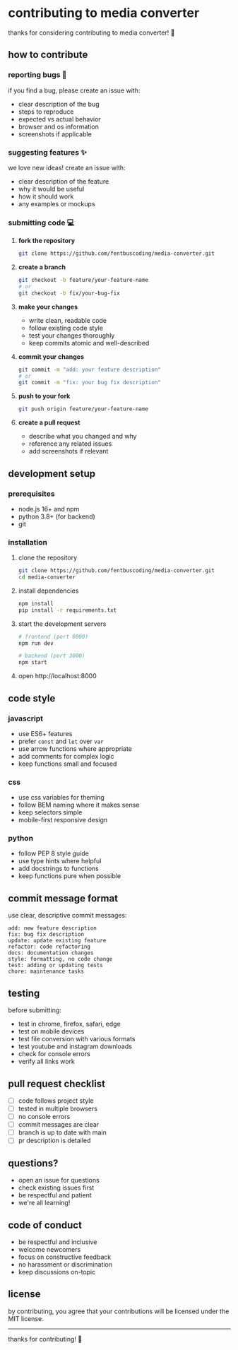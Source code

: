 # contributing to media converter

thanks for considering contributing to media converter! 🎉

## how to contribute

### reporting bugs 🐛

if you find a bug, please create an issue with:

- clear description of the bug
- steps to reproduce
- expected vs actual behavior
- browser and os information
- screenshots if applicable

### suggesting features ✨

we love new ideas! create an issue with:

- clear description of the feature
- why it would be useful
- how it should work
- any examples or mockups

### submitting code 💻

1. **fork the repository**

   ```bash
   git clone https://github.com/fentbuscoding/media-converter.git
   ```

2. **create a branch**

   ```bash
   git checkout -b feature/your-feature-name
   # or
   git checkout -b fix/your-bug-fix
   ```

3. **make your changes**
   - write clean, readable code
   - follow existing code style
   - test your changes thoroughly
   - keep commits atomic and well-described

4. **commit your changes**

   ```bash
   git commit -m "add: your feature description"
   # or
   git commit -m "fix: your bug fix description"
   ```

5. **push to your fork**

   ```bash
   git push origin feature/your-feature-name
   ```

6. **create a pull request**
   - describe what you changed and why
   - reference any related issues
   - add screenshots if relevant

## development setup

### prerequisites

- node.js 16+ and npm
- python 3.8+ (for backend)
- git

### installation

1. clone the repository

   ```bash
   git clone https://github.com/fentbuscoding/media-converter.git
   cd media-converter
   ```

2. install dependencies

   ```bash
   npm install
   pip install -r requirements.txt
   ```

3. start the development servers

   ```bash
   # frontend (port 8000)
   npm run dev

   # backend (port 3000)
   npm start
   ```

4. open http://localhost:8000

## code style

### javascript

- use ES6+ features
- prefer `const` and `let` over `var`
- use arrow functions where appropriate
- add comments for complex logic
- keep functions small and focused

### css

- use css variables for theming
- follow BEM naming where it makes sense
- keep selectors simple
- mobile-first responsive design

### python

- follow PEP 8 style guide
- use type hints where helpful
- add docstrings to functions
- keep functions pure when possible

## commit message format

use clear, descriptive commit messages:

```
add: new feature description
fix: bug fix description
update: update existing feature
refactor: code refactoring
docs: documentation changes
style: formatting, no code change
test: adding or updating tests
chore: maintenance tasks
```

## testing

before submitting:

- test in chrome, firefox, safari, edge
- test on mobile devices
- test file conversion with various formats
- test youtube and instagram downloads
- check for console errors
- verify all links work

## pull request checklist

- [ ] code follows project style
- [ ] tested in multiple browsers
- [ ] no console errors
- [ ] commit messages are clear
- [ ] branch is up to date with main
- [ ] pr description is detailed

## questions?

- open an issue for questions
- check existing issues first
- be respectful and patient
- we're all learning!

## code of conduct

- be respectful and inclusive
- welcome newcomers
- focus on constructive feedback
- no harassment or discrimination
- keep discussions on-topic

## license

by contributing, you agree that your contributions will be licensed under the MIT license.

---

thanks for contributing! 🚀
